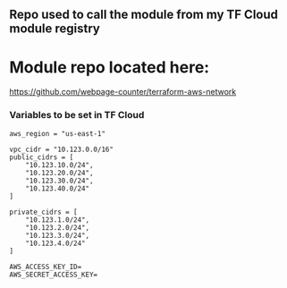 ## Repo used to call the module from my TF Cloud module registry

# Module repo located here:

https://github.com/webpage-counter/terraform-aws-network

### Variables to be set in TF Cloud

```
aws_region = "us-east-1"

vpc_cidr = "10.123.0.0/16"
public_cidrs = [
    "10.123.10.0/24",
    "10.123.20.0/24",
    "10.123.30.0/24",
    "10.123.40.0/24"
]

private_cidrs = [
    "10.123.1.0/24",
    "10.123.2.0/24",
    "10.123.3.0/24",
    "10.123.4.0/24"
]

AWS_ACCESS_KEY_ID=
AWS_SECRET_ACCESS_KEY=

```
